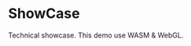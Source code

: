 # ShowCase

Technical showcase.
This demo use WASM & WebGL.

<div id="kashikishi-area"></div>

<script type="module">
  import init from "./wasm/showcase/showcase.js";
  init().then(() => {
    console.log("WASM Loaded");
  });
</script>
